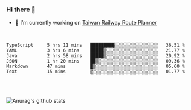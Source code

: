 ### Hi there 👋

- 🔭 I’m currently working on [Taiwan Railway Route Planner](https://github.com/Taiwan-Railway-Route-Planner)

<br/>

<!--START_SECTION:waka-->

```text
TypeScript     5 hrs 11 mins   █████████░░░░░░░░░░░░░░░░   36.51 %
YAML           3 hrs 6 mins    █████▒░░░░░░░░░░░░░░░░░░░   21.77 %
Java           2 hrs 58 mins   █████▒░░░░░░░░░░░░░░░░░░░   20.92 %
JSON           1 hr 20 mins    ██▒░░░░░░░░░░░░░░░░░░░░░░   09.36 %
Markdown       47 mins         █▒░░░░░░░░░░░░░░░░░░░░░░░   05.60 %
Text           15 mins         ▒░░░░░░░░░░░░░░░░░░░░░░░░   01.77 %
```

<!--END_SECTION:waka-->

<br/>
<br/>

![Anurag's github stats](https://github-readme-stats.vercel.app/api?username=DepickereSven&show_icons=true&theme=tokyonight)



<!--
**DepickereSven/DepickereSven** is a ✨ _special_ ✨ repository because its `README.md` (this file) appears on your GitHub profile.

Here are some ideas to get you started:

- 🔭 I’m currently working on ...
- 🌱 I’m currently learning ...
- 👯 I’m looking to collaborate on ...
- 🤔 I’m looking for help with ...
- 💬 Ask me about ...
- 📫 How to reach me: ...
- 😄 Pronouns: ...
- ⚡ Fun fact: ...
-->
